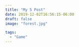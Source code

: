 ```yaml
---
title: "My 5 Post"
date: 2019-12-02T16:56:15-06:00
draft: false
image: "forest.jpg"

tags:
  - "Game"
---
```


